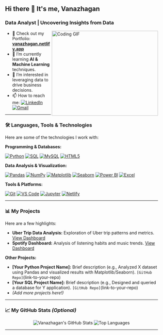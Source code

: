 ## Hi there 👋 It's me, Vanazhagan

### Data Analyst | Uncovering Insights from Data

<img align="right" width="350" height="280" src="https://i.pinimg.com/originals/47/f0/34/47f0342cec72b800463bf003eac1257e.gif" alt="Coding GIF">

- 🔭 Check out my Portfolio: **[vanazhagan.netlify.app](https://vanazhagan.netlify.app/)**
- 🌱 I’m currently learning **AI & Machine Learning** techniques.
- 🤔 I’m interested in leveraging data to drive business decisions.
- 📫 How to reach me:
  [![LinkedIn](https://img.shields.io/badge/LinkedIn-0077B5?style=for-the-badge&logo=linkedin&logoColor=white)](https://linkedin.com/in/vanazhagan)
  [![Gmail](https://img.shields.io/badge/Gmail-D14836?style=for-the-badge&logo=gmail&logoColor=white)](mailto:your.email@example.com) <!-- ***** REPLACE with your actual email ***** -->

---

### 🛠️ Languages, Tools & Technologies

Here are some of the technologies I work with:

**Programming & Databases:**
<p>
  <a href="#"><img alt="Python" src="https://img.shields.io/badge/Python-3776AB?style=for-the-badge&logo=python&logoColor=white"></a>
  <a href="#"><img alt="SQL" src="https://img.shields.io/badge/SQL-025E8C?style=for-the-badge&logo=postgresql&logoColor=white"></a> <!-- Using PostgreSQL logo as a stand-in for SQL -->
  <a href="#"><img alt="MySQL" src="https://img.shields.io/badge/MySQL-4479A1?style=for-the-badge&logo=mysql&logoColor=white"></a>
  <a href="#"><img alt="HTML5" src="https://img.shields.io/badge/HTML5-E34F26?style=for-the-badge&logo=html5&logoColor=white"></a>
  <!-- <a href="#"><img alt="C Programming" src="https://img.shields.io/badge/C-00599C?style=for-the-badge&logo=c&logoColor=white"></a> --> <!-- Add back if C is a key skill for you -->
  <!-- Add other relevant languages/databases like R, NoSQL etc. if applicable -->
</p>

**Data Analysis & Visualization:**
<p>
  <a href="#"><img alt="Pandas" src="https://img.shields.io/badge/Pandas-150458?style=for-the-badge&logo=pandas&logoColor=white"></a>
  <a href="#"><img alt="NumPy" src="https://img.shields.io/badge/NumPy-013243?style=for-the-badge&logo=numpy&logoColor=white"></a>
  <a href="#"><img alt="Matplotlib" src="https://img.shields.io/badge/Matplotlib-%23ffffff.svg?style=for-the-badge&logo=Matplotlib&logoColor=black"></a>
  <a href="#"><img alt="Seaborn" src="https://img.shields.io/badge/Seaborn-3776AB?style=for-the-badge&logo=seaborn&logoColor=white"></a> <!-- Check logo availability if needed -->
  <a href="#"><img alt="Power BI" src="https://img.shields.io/badge/Power%20BI-F2C811?style=for-the-badge&logo=powerbi&logoColor=black"></a>
  <a href="#"><img alt="Excel" src="https://img.shields.io/badge/Microsoft_Excel-217346?style=for-the-badge&logo=microsoft-excel&logoColor=white"></a>
  <!-- Add others like Scikit-learn, TensorFlow, Keras, Tableau, etc. if you use them -->
</p>

**Tools & Platforms:**
<p>
  <a href="#"><img alt="Git" src="https://img.shields.io/badge/Git-F05032?style=for-the-badge&logo=git&logoColor=white"></a>
  <a href="#"><img alt="VS Code" src="https://img.shields.io/badge/VS_Code-007ACC?style=for-the-badge&logo=visual-studio-code&logoColor=white"></a>
  <a href="#"><img alt="Jupyter" src="https://img.shields.io/badge/Jupyter-F37626?style=for-the-badge&logo=Jupyter&logoColor=white"></a>
  <a href="#"><img alt="Netlify" src="https://img.shields.io/badge/Netlify-00C7B7?style=for-the-badge&logo=netlify&logoColor=white"></a>
  <!-- Add other tools like Docker, AWS/Azure/GCP services, etc. -->
</p>

---

### 📊 My Projects

Here are a few highlights:

*   **Uber Trip Data Analysis:** Exploration of Uber trip patterns and metrics. [View Dashboard](https://app.powerbi.com/view?r=eyJrIjoiOTEyYTY4YTItMDU4YS00YzI1LWEwYmItZmJjOTc5MjIyZjEyIiwidCI6IjNlYzJhODA4LTI3MGYtNGFiZi05Y2Y4LWU1MWVhMzZkZTg2NiJ9)
*   **Spotify Dashboard:** Analysis of listening habits and music trends. [View Dashboard](https://app.powerbi.com/view?r=eyJrIjoiY2I3YzQ3OGItMTI4ZC00MGNmLTgwOTUtZmU5ZDM2ZGVkZjg2IiwidCI6IjNlYzJhODA4LTI3MGYtNGFiZi05Y2Y4LWU1MWVhMzZkZTg2NiJ9)

**Other Projects:**
*   **[Your Python Project Name]:** Brief description (e.g., Analyzed X dataset using Pandas and visualized results with Matplotlib/Seaborn). `[GitHub Repo]`(link-to-your-repo) <!-- ***** ADD Your Project Details ***** -->
*   **[Your SQL Project Name]:** Brief description (e.g., Designed and queried a database for Y application). `[GitHub Repo]`(link-to-your-repo) <!-- ***** ADD Your Project Details ***** -->
*   *(Add more projects here!)*

---

### 📈 My GitHub Stats *(Optional)*

<!-- ***** REPLACE `YOUR_GITHUB_USERNAME` with your actual GitHub username ***** -->
<p align="center">
  <img src="https://github-readme-stats.vercel.app/api?username=YOUR_GITHUB_USERNAME&show_icons=true&theme=radical&hide_border=true&count_private=true" alt="Vanazhagan's GitHub Stats" />
  <img src="https://github-readme-stats.vercel.app/api/top-langs/?username=YOUR_GITHUB_USERNAME&layout=compact&theme=radical&hide_border=true&langs_count=8" alt="Top Languages" />
</p>

---






